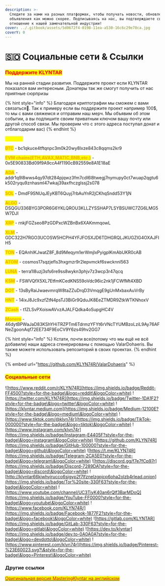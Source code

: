 ```yaml
---
description: >-
  Следите за нами на разных платформах, чтобы получать новости, обновления и
  объявления как можно скорее. Подписываясь на нас, вы подтверждаете свое
  отношение к нашей замечательной индустрии!
cover: ../.gitbook/assets/5d0672f4-0198-11ea-a530-16c6c29e70ca.jpg
coverY: 0
---
```


# 🇸🇴 Социальные сети & Ссылки

### <mark style="color:red;">**Поддержите KLYNTAR**</mark>

Мы на ранней стадии развития. Поддержите проект если KLYNTAR показался вам интересным. Донатеры так же смогут получить от нас приятные сюрпризы

{% hint style="info" %}
Благодаря криптографии мы сможем с вами связаться👻. Так к примеру если вы поддержите проект например 100$, то мы с вами свяжемся и отправим наш мерч. Мы объявим об этом событии, а вы подпишите своим приватным ключом вашу почту или другой способ связи. Мы проверим что с этого адреса поступал донат и отблагодарим вас)
{% endhint %}

<mark style="color:yellow;">**Адреса:**</mark>

<mark style="color:orange;">**BTC**</mark> - bc1qkuce4tftqnpc3m0k20wy8lxze843c8qqms2kr9

<mark style="color:orange;">**EVM chains(ETH,AVAX,MATIC,BNB,etc.)**</mark> - 0x5E90833Bd09f9A9ccA4f1190cB92559e8A1E18aE

<mark style="color:orange;">**ADA**</mark> - addr1q9l8wws4qy97dt284pjqwz3fm7cdl6l8twegj7nymupy0ct7wuap2qgtu6k502ryqu9znhasml47wkaj39axfhczglssj2s078\
\
<mark style="color:orange;">**SOL**</mark> - DmdF9SNUqJEyKBT6Quyj7rbAuYnR2jCKhqSndd53Y1jN

<mark style="color:orange;">**ALGO**</mark> - DSQGU336BYG3POR6G6YKLQROU3KLLZYSSHAP7LSYBSUWC7ZG6LMG5W7DJI

<mark style="color:orange;">**XRP**</mark> - rnkjFGZseo8PzGDPxcWZBnBx6XAKmmqowL

<mark style="color:orange;">**XLM**</mark> - GDC322H7RGO3UCOSW5HCPH4YFJFOSXJD6TDHGRQLJKUGZIG4OXAJFIH5

<mark style="color:orange;">**TON**</mark> - EQAnhIKJwatZ8F\_8d9Meqym1erWmjlxPyigplKmAbUKR0cAB

<mark style="color:orange;">**ATOM**</mark> - cosmos17sqzjefls3hxgmzr9r2lepvmckf6swcknnl563

<mark style="color:orange;">**LUNA**</mark> - terra1l8uzj3sfs6re9ss8wykn3phjv7z3wcp3r47qcq

<mark style="color:orange;">**KSM**</mark> - FSWVQfX5XL7EtfmKCedKNS59oVdc96ic2nk1jFCWfMt4XBD

<mark style="color:orange;">**DOT**</mark> - 13sByRaiJwaevmrqW8taZZuDrqD3VmqgE9gUnMxbaxAuVrBy

<mark style="color:orange;">**HNT**</mark> - 14ixJ8Jc9xzfZtN4psTJ3BiGr9QduJK8EeZTMDR9ZtkWTKNhoxV

<mark style="color:orange;">**ZCash**</mark> - t1ZLSvPXoiswAVvzAJALFQdka4oSupgHC4V

<mark style="color:orange;">**Monero**</mark> - 46dytBPWaJaD83KShYHiTRZPTm6TdrmzYFYt6rVNcTYUMBzoLziL9Ay76AFNeZgoonAqf72EE734F9EoCV9Y6zs49hv2GG7



{% hint style="info" %}
Кстати, почти все(потому что мы ещё не всё добавили) наши адреса сгенерированы с помощью ValarDohaeris. Вы также можете использовать репозиторий в своих проектах.
{% endhint %}

{% embed url="https://github.com/KLYN74R/ValarDohaeris" %}

### <mark style="color:red;">Социальные сети</mark>

![https://www.reddit.com/r/KLYN74R](https://img.shields.io/badge/Reddit-FF4500?style=for-the-badge\&logo=reddit\&logoColor=white) ![https://twitter.com/KLYN74R](https://img.shields.io/badge/Twitter-1DA1F2?style=for-the-badge\&logo=twitter\&logoColor=white) ![https://klyntar.medium.com](https://img.shields.io/badge/Medium-12100E?style=for-the-badge\&logo=medium\&logoColor=white) ![https://www.tiktok.com/@klyn74r](https://img.shields.io/badge/TikTok-000000?style=for-the-badge\&logo=tiktok\&logoColor=white) ![https://www.instagram.com/klyn74r](https://img.shields.io/badge/Instagram-E4405F?style=for-the-badge\&logo=instagram\&logoColor=white) ![https://github.com/KLYN74R](https://img.shields.io/badge/GitHub-100000?style=for-the-badge\&logo=github\&logoColor=white) ![https://t.me/KLYN74R](https://img.shields.io/badge/Telegram-2CA5E0?style=for-the-badge\&logo=telegram\&logoColor=white) ![https://discord.gg/f7e7fCp97r](https://img.shields.io/badge/Discord-7289DA?style=for-the-badge\&logo=discord\&logoColor=white) ![http://klyntar66kjwhyirucco6sjgyp2f7lfznelzgpjcp6oha2olzb4rlead.onion](https://img.shields.io/badge/Tor%20site-330F63?style=for-the-badge\&logoColor=white) ![https://www.youtube.com/channel/UC3TiyK40an6rQlf3BarMDoQ](https://img.shields.io/badge/YouTube-FF0000?style=for-the-badge\&logo=youtube\&logoColor=white) ![https://www.facebook.com/KLYN74R/](https://img.shields.io/badge/Facebook-1877F2?style=for-the-badge\&logo=facebook\&logoColor=white) ![https://gitlab.com/KLYNTAR](https://img.shields.io/badge/GitLab-330F63?style=for-the-badge\&logo=gitlab\&logoColor=white) ![https://dev.to/klyntar](https://img.shields.io/badge/dev.to-0A0A0A?style=for-the-badge\&logo=devdotto\&logoColor=white) ![https://www.pinterest.com/klyn74r](https://img.shields.io/badge/Pinterest-%23E60023.svg?\&style=for-the-badge\&logo=Pinterest\&logoColor=white)

### Другие ссылки

<mark style="color:red;"></mark>[<mark style="color:red;">Оригинальная версия MasteringKlyntar на английском</mark>](https://mastering.klyntar.org/)<mark style="color:red;"></mark>

